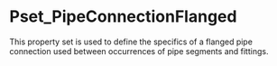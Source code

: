 # Pset_PipeConnectionFlanged

This property set is used to define the specifics of a flanged pipe connection used between occurrences of pipe segments and fittings.<!-- end of definition -->
